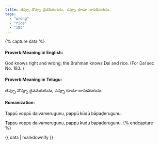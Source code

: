```yaml
---
title: తప్పూ వొప్పూ దైవమెరుగును, పప్పూ కూడూ బాపడెరుగును.
tags:
  - "wrong"
  - "rice"
  - "183"
---
```


{% capture data %}
#### Proverb Meaning in English:
God knows right and wrong; the Brahman knows Dal and rice.
(For Dal sec No. 183. )

#### Proverb Meaning in Telugu:
తప్పూ వొప్పూ దైవమెరుగును, పప్పూ కూడూ బాపడెరుగును.

#### Romanization:
Tappū voppū daivamerugunu, pappū kūḍū bāpaḍerugunu.

Tappu voppu daivamerugunu, pappu kudu bapaderugunu.
{% endcapture %}

{{ data | markdownify }}


